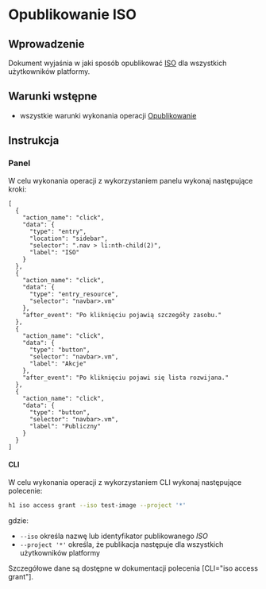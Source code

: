 # Opublikowanie ISO

## Wprowadzenie

Dokument wyjaśnia w jaki sposób opublikować [ISO](/resource/storage/iso.md) dla wszystkich użytkowników platformy.

## Warunki wstępne

* wszystkie warunki wykonania operacji [Opublikowanie](/resource/storage/iso.md#opublikowanie)

## Instrukcja

### Panel

W celu wykonania operacji z wykorzystaniem panelu wykonaj następujące kroki:

```guide
[
  {
    "action_name": "click",
    "data": {
      "type": "entry",
      "location": "sidebar",
      "selector": ".nav > li:nth-child(2)",
      "label": "ISO"
    }
  },
  {
    "action_name": "click",
    "data": {
      "type": "entry_resource",
      "selector": "navbar>.vm"
    },
    "after_event": "Po kliknięciu pojawią szczegóły zasobu."
  },
  {
    "action_name": "click",
    "data": {
      "type": "button",
      "selector": "navbar>.vm",
      "label": "Akcje"
    },
    "after_event": "Po kliknięciu pojawi się lista rozwijana."
  },
  {
    "action_name": "click",
    "data": {
      "type": "button",
      "selector": "navbar>.vm",
      "label": "Publiczny"
    }
  }
]
```

#### CLI

W celu wykonania operacji z wykorzystaniem CLI wykonaj następujące polecenie:

```bash
h1 iso access grant --iso test-image --project '*'
```

gdzie:

 * ```--iso``` określa nazwę lub identyfikator publikowanego *ISO*
 * ```--project '*'``` określa, że publikacja następuje dla wszystkich użytkowników platformy

Szczegółowe dane są dostępne w dokumentacji polecenia [CLI="iso access grant"].
